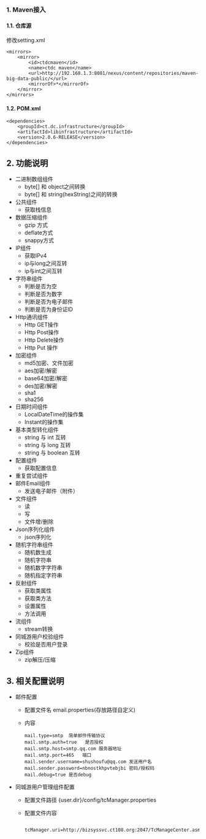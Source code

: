 ### 1. Maven接入
#### 1.1. 仓库源
修改setting.xml
```
<mirrors>
    <mirror>
        <id>ctdcmaven</id>
        <name>ctdc maven</name>
        <url>http://192.168.1.3:8081/nexus/content/repositories/maven-big-data-public/</url>
        <mirrorOf>*</mirrorOf>
    </mirror>
</mirrors>
```

#### 1.2. POM.xml
```
<dependencies>
    <groupId>ct.dc.infrastructure</groupId>
    <artifactId>libinfrastructure</artifactId>
    <version>2.0.6-RELEASE</version>
</dependencies>
```


## 2. 功能说明
+ 二进制数组组件
    + byte[] 和 object之间转换
    + byte[] 和 string(hexString)之间的转换
+ 公共组件
    + 获取栈信息
+ 数据压缩组件
    + gzip 方式
    + deflate方式
    + snappy方式 
+ IP组件
    + 获取IPv4
    + ip与long之间互转
    + ip与int之间互转
+ 字符串组件
    + 判断是否为空
    + 判断是否为数字
    + 判断是否为电子邮件
    + 判断是否为身份证ID
+ Http通讯组件
    + Http GET操作
    + Http Post操作
    + Http Delete操作
    + Http Put 操作
+ 加密组件
    + md5加密、文件加密
    + aes加密/解密
    + base64加密/解密
    + des加密/解密
    + sha1
    + sha256
+ 日期时间组件
    + LocalDateTime的操作集
    + Instant的操作集
+ 基本类型转化组件
    + string 与 int 互转
    + string 与 long 互转
    + string 与 boolean 互转
+ 配置组件
    + 获取配置信息
+ 重复尝试组件
+ 邮件Email组件
    + 发送电子邮件（附件）
+ 文件组件
    + 读
    + 写
    + 文件增/删除
+ Json序列化组件
    + json序列化
+ 随机字符串组件
    + 随机数生成
    + 随机字符串
    + 随机数字字符串
    + 随机指定字符串
+ 反射组件
    + 获取类属性
    + 获取类方法
    + 设置属性
    + 方法调用
+ 流组件
    + stream转换
+ 同城游用户校验组件
    + 校验是否用户登录
+ Zip组件
    + zip解压/压缩
    
## 3. 相关配置说明
+   邮件配置
    + 配置文件名
        email.properties(存放路径自定义)
    + 内容
          
            
          mail.type=smtp  简单邮件传输协议
          mail.smtp.auth=true   是否授权
          mail.smtp.host=smtp.qq.com 服务器地址
          mail.smtp.port=465   端口
          mail.sender.username=shushoufu@qq.com 发送用户名
          mail.sender.password=nbnostkhpvtebjbi 密码/授权码
          mail.debug=true 是否debug
    
+   同城游用户管理组件配置
    + 配置文件路径
        {user.dir}/config/tcManager.properties
    + 配置文件内容
        
            tcManager.uri=http://bizsyssvc.ct108.org:2047/TcManageCenter.asmx